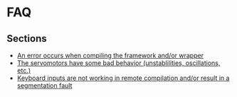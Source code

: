 # FAQ

## Sections
- [An error occurs when compiling the framework and/or wrapper](an-error-occurs-when-compiling-the-framework-and-or-wrapper.md)
- [The servomotors have some bad behavior (unstablilities, oscillations, etc.)](the-servomotors-have-some-bad-behavior-unstablilities-oscillations-etc.md)
- [Keyboard inputs are not working in remote compilation and/or result in a segmentation fault](keyboard-inputs-are-not-working-in-remote-compilation-and-or-result-in-a-segmentation-fault.md)
